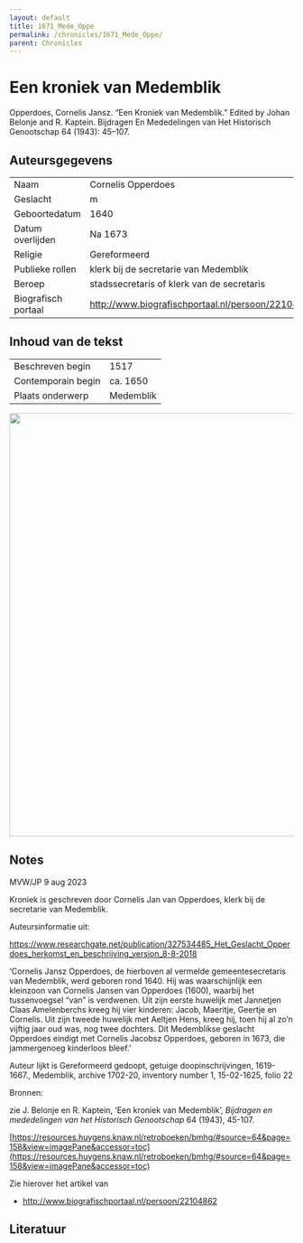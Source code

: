 ```yaml
---
layout: default
title: 1671_Mede_Oppe
permalink: /chronicles/1671_Mede_Oppe/
parent: Chronicles
--- 
```



# Een kroniek van Medemblik 

Opperdoes, Cornelis Jansz. “Een Kroniek van Medemblik.” Edited by Johan Belonje and R. Kaptein. Bijdragen En Mededelingen van Het Historisch Genootschap 64 (1943): 45–107. 

## Auteursgegevens 

| | | 
| --------------- | --------------- | 
| Naam | Cornelis Opperdoes | 
| Geslacht | m | 
| Geboortedatum | 1640 | 
| Datum overlijden | Na 1673 | 
| Religie | Gereformeerd | 
| Publieke rollen | klerk bij de secretarie van Medemblik | 
| Beroep | stadssecretaris of klerk van de secretaris | 
| Biografisch portaal | http://www.biografischportaal.nl/persoon/22104862 | 

## Inhoud van de tekst 

| | | 
| --------------- | --------------- | 
| Beschreven begin | 1517 | 
| Contemporain begin | ca. 1650 | 
| Plaats onderwerp | Medemblik | 

[<img src="..\..\barplots_chronicles\1671_Mede_Oppe.jpg" width="750"/>](..\..\barplots_chronicles\1671_Mede_Oppe.jpg) 

## Notes 

MVW/JP 9 aug 2023

Kroniek is geschreven door Cornelis Jan van Opperdoes, klerk bij de secretarie
van Medemblik.

Auteursinformatie uit:

<https://www.researchgate.net/publication/327534485_Het_Geslacht_Opperdoes_herkomst_en_beschrijving_version_8-8-2018>

‘Cornelis Jansz Opperdoes, de hierboven al vermelde gemeentesecretaris van
Medemblik, werd geboren rond 1640. Hij was waarschijnlijk een kleinzoon van
Cornelis Jansen van Opperdoes (1600), waarbij het tussenvoegsel “van” is
verdwenen. Uit zijn eerste huwelijk met Jannetjen Claas Amelenberchs kreeg hij
vier kinderen: Jacob, Maeritje, Geertje en Cornelis. Uit zijn tweede huwelijk
met Aeltjen Hens, kreeg hij, toen hij al zo’n vijftig jaar oud was, nog twee
dochters. Dit Medemblikse geslacht Opperdoes eindigt met Cornelis Jacobsz
Opperdoes, geboren in 1673, die jammergenoeg kinderloos bleef.’

Auteur lijkt is Gereformeerd gedoopt, getuige doopinschrijvingen, 1619-1667.,
Medemblik, archive 1702-20, inventory number 1, 15-02-1625, folio 22

Bronnen:

zie J. Belonje en R. Kaptein, ‘Een kroniek van Medemblik’, _Bijdragen en
mededelingen van het Historisch Genootschap_ 64 (1943), 45-107.

[https://resources.huygens.knaw.nl/retroboeken/bmhg/#source=64&page=158&view=imagePane&accessor=toc](https://resources.huygens.knaw.nl/retroboeken/bmhg/#source=64&page=158&view=imagePane&accessor=toc)

Zie hierover het artikel van

  * <http://www.biografischportaal.nl/persoon/22104862>



## Literatuur 

